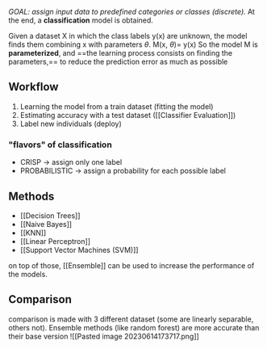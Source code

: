 _GOAL: assign input data to predefined categories or classes (discrete)._
At the end, a **classification** model is obtained. 

Given a dataset X in which the class labels y(x) are unknown, the model finds them combining x with parameters $\theta$.
M(x, $\theta$)= y(x)
So the model M is **parameterized**, and ==the learning process consists on finding the parameters,== to reduce the prediction error as much as possible

## Workflow
1. Learning the model from a train dataset (fitting the model)
2. Estimating accuracy with a test dataset ([[Classifier Evaluation]])
3. Label new individuals (deploy)

### "flavors" of classification
- CRISP -> assign only one label 
- PROBABILISTIC -> assign a probability for each possible label

## Methods
- [[Decision Trees]]
- [[Naive Bayes]]
- [[KNN]]
- [[Linear Perceptron]]
- [[Support Vector Machines (SVM)]]

on top of those, [[Ensemble]] can be used to increase the performance of the models.

## Comparison
comparison is made with 3 different dataset (some are linearly separable, others not). Ensemble methods (like random forest) are more accurate than their base version
![[Pasted image 20230614173717.png]]
